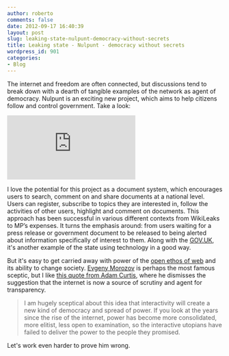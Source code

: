 ```yaml
---
author: roberto
comments: false
date: 2012-09-17 16:40:39
layout: post
slug: leaking-state-nulpunt-democracy-without-secrets
title: Leaking state - Nulpunt - democracy without secrets
wordpress_id: 901
categories:
- Blog
---
```


The internet and freedom are often connected, but discussions tend to break down with a dearth of tangible examples of the network as agent of democracy. Nulpunt is an exciting new project, which aims to help citizens follow and control government. Take a look:  


<div class='embed-container'><iframe src='http://player.vimeo.com/video/43562090' frameborder='0'></iframe></div>


I love the potential for this project as a document system, which encourages users to search, comment on and share documents at a national level. Users can register, subscribe to topics they are interested in, follow the activities of other users, highlight and comment on documents. This approach has been successful in various different contexts from WikiLeaks to MP’s expenses. It turns the emphasis around: from users waiting for a press release or government document to be released to being alerted about information specifically of interest to them. Along with the [GOV.UK](https://www.gov.uk/), it's another example of the state using technology in a good way.  

But it's easy to get carried away with power of the [open ethos of web](http://www.robertocarroll.com/2012/04/27/behind-closed-doors/) and its ability to change society. [Evgeny Morozov](https://twitter.com/evgenymorozov) is perhaps the most famous sceptic, but I like [this quote from Adam Curtis](http://www.guardian.co.uk/media/2012/aug/22/adam-curtis-edinburgh-tv-festival), where he dismisses the suggestion that the internet is now a source of scrutiny and agent for transparency. 

> I am hugely sceptical about this idea that interactivity will create a new kind of democracy and spread of power. If you look at the years since the rise of the internet, power has become more consolidated, more elitist, less open to examination, so the interactive utopians have failed to deliver the power to the people they promised.



Let's work even harder to prove him wrong.





